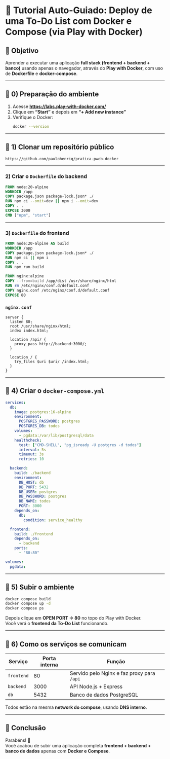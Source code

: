 # 🚀 Tutorial Auto-Guiado: Deploy de uma To-Do List com Docker e Compose (via Play with Docker)

## 🎯 Objetivo
Aprender a executar uma aplicação **full stack (frontend + backend + banco)** usando apenas o navegador, através do **Play with Docker**, com uso de **Dockerfile** e **docker-compose**.

---

## 🧱 0) Preparação do ambiente
1. Acesse **https://labs.play-with-docker.com/**
2. Clique em **“Start”** e depois em **“+ Add new instance”**
3. Verifique o Docker:
   ```bash
   docker --version
   ```

---

## 🧩 1) Clonar um repositório público
```bash
https://github.com/paulohenriq/pratica-pweb-docker
```
---

### 2) Criar o `Dockerfile` do backend
```Dockerfile
FROM node:20-alpine
WORKDIR /app
COPY package.json package-lock.json* ./
RUN npm ci --omit=dev || npm i --omit=dev
COPY . .
EXPOSE 3000
CMD ["npm", "start"]
```

---

### 3) `Dockerfile` do frontend
```Dockerfile
FROM node:20-alpine AS build
WORKDIR /app
COPY package.json package-lock.json* ./
RUN npm ci || npm i
COPY . .
RUN npm run build

FROM nginx:alpine
COPY --from=build /app/dist /usr/share/nginx/html
RUN rm /etc/nginx/conf.d/default.conf
COPY nginx.conf /etc/nginx/conf.d/default.conf
EXPOSE 80
```

### `nginx.conf`
```nginx
server {
  listen 80;
  root /usr/share/nginx/html;
  index index.html;

  location /api/ {
    proxy_pass http://backend:3000/;
  }

  location / {
    try_files $uri $uri/ /index.html;
  }
}
```

---

## 🐘 4) Criar o `docker-compose.yml`

```yaml
services:
  db:
    image: postgres:16-alpine
    environment:
      POSTGRES_PASSWORD: postgres
      POSTGRES_DB: todos
    volumes:
      - pgdata:/var/lib/postgresql/data
    healthcheck:
      test: ["CMD-SHELL", "pg_isready -U postgres -d todos"]
      interval: 5s
      timeout: 3s
      retries: 10

  backend:
    build: ./backend
    environment:
      DB_HOST: db
      DB_PORT: 5432
      DB_USER: postgres
      DB_PASSWORD: postgres
      DB_NAME: todos
      PORT: 3000
    depends_on:
      db:
        condition: service_healthy

  frontend:
    build: ./frontend
    depends_on:
      - backend
    ports:
      - "80:80"

volumes:
  pgdata:
```

---

## 🚀 5) Subir o ambiente

```bash
docker compose build
docker compose up -d
docker compose ps
```

Depois clique em **OPEN PORT → 80** no topo do Play with Docker.  
Você verá o **frontend da To-Do List** funcionando.

---

## 🧠 6) Como os serviços se comunicam

| Serviço | Porta interna | Função |
|----------|---------------|--------|
| `frontend` | 80 | Servido pelo Nginx e faz proxy para `/api` |
| `backend` | 3000 | API Node.js + Express |
| `db` | 5432 | Banco de dados PostgreSQL |

Todos estão na mesma **network do compose**, usando **DNS interno**.

---

## 🧾 Conclusão
Parabéns! 🎉  
Você acabou de subir uma aplicação completa **frontend + backend + banco de dados** apenas com **Docker e Compose**.

